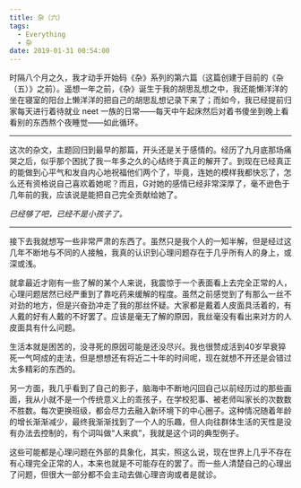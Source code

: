 ```yaml
---
title: 杂（六）
tags:
  - Everything
  - 杂
date: 2019-01-31 00:54:00
---
```


时隔八个月之久，我才动手开始码《杂》系列的第六篇（这篇创建于目前的《杂（五）》之前）。遥想一年之前，《杂》诞生于我的胡思乱想之中，我还能懒洋洋的坐在寝室的阳台上懒洋洋的把自己的胡思乱想记录下来了；而如今，我已经提前归家每天进行着待就业 neet 一族的日常——每天中午起床然后对着书傻坐到晚上看看别的东西熬个夜睡觉——如此循环。

---

这次的杂文，主题回归到最早的那篇，开头还是关于感情的。经历了九月底那场痛哭之后，似乎那个困扰了我一年多之久的心结终于真正的解开了。到现在已经真正的能做到心平气和发自内心地祝福他们两个了，毕竟，连她的模样我都快忘了，怎么还有资格说自己喜欢着她呢？而且，G对她的感情已经非常深厚了，毫不逊色于几年前的我，应该说是能把自己完全贡献给她了。

*已经够了吧，已经不是小孩子了。*

---

接下去我就想写一些非常严肃的东西了。虽然只是我个人的一知半解，但是经过这几年不断地与不同的人接触，我真的认识到心理问题存在于几乎所有人的身上，或深或浅。

就拿最近才刚有一些了解的某个人来说，我震惊于一个表面看上去完全正常的人，心理问题居然已经严重到了靠吃药来缓解的程度。虽然之前感觉到了有那么一丝不对劲的地方，但是兴奋劲冲走了我的那丝怀疑。大家都是戴着人皮面具活着的，有人戴的好有人戴的不好罢了。应该是毫无了解的原因，我丝毫没有看出来对方的人皮面具有什么问题。

生活本就是困苦的，没寻死的原因可能是还没尽兴。我也很赞成活到40岁早衰猝死一气呵成的走法，但是想想还有将近二十年的时间呢，现在就想不开还是会错过太多精彩的东西的。

另一方面，我几乎看到了自己的影子，脑海中不断地闪回自己以前经历过的那些画面，我从小就不是一个传统意义上的乖孩子，在学校犯事、被老师叫家长的次数数不胜数。每次更换班级，都会尽力去融入新环境下的中心圈子。这种情况随着年龄的增长渐渐减少，最终我渐渐找到了一个人的乐趣，但人向往群体生活的天性是没有办法去控制的，有个词叫做“人来疯”，我就是这个词的典型例子。

这些可能都是心理问题在外部的具象化，其实，照这么说，现在世界上几乎不存在有心理完全正常的人，本来也就是不可能存在的罢了。而一些人清楚自己的心理出了问题，但很大一部分都不会主动去做心理咨询或者是就诊。